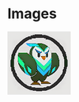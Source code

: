 # Images

![alternate text](https://raw.githubusercontent.com/calcitem/markdartix/master/resources/icons/128x128/markdartix.png)
